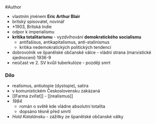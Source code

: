 #Author 

- vlastním jménem **Eric Arthur Blair**
- britský spisovatel, novinář
- \*1903, Britská Indie
- odpor k imperialismu
- **kritika totalitarismu** - vyzdvihování **demokratického socialismu**
	- antifašisus, antikapitalismus, anti-stalinismus
	- kritika nedemokratických politických tendencí
- dobrovolník ve španělské občanské válce - vládní strana (marxistické sjednocení) 1936-9
- neúčast ve 2. SV kvůli tuberkulóze - později smrt
### Dílo
- realismus, antiutopie (dystopie), satira
- v komunistickém Československu zakázaná
- [[Farma zvířat]] - [[realismus]]
- *1984* 
	- román o světě kde vládne absolutní totalita
	- dopsáno těsně před smrtí
- *Hold Katalánsku* - zážitky ze španělské občanské války